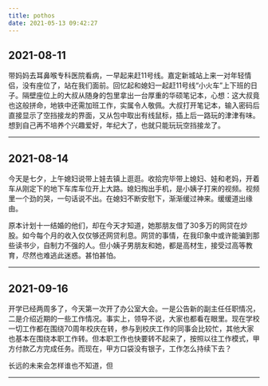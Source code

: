 ```yaml
---
title: pothos
date: 2021-05-13 09:42:27
---
```




## 2021-08-11 

 带妈妈去耳鼻喉专科医院看病，一早起来赶11号线。嘉定新城站上来一对年轻情侣，没有座位了，站在我们面前。回忆起和媳妇一起赶11号线“小火车”上下班的日子。隔壁座位上的大叔从随身的包里拿出一台厚重的华硕笔记本，心想：这大叔竟也这般拼命，地铁中还需加班工作，实属令人敬佩。大叔打开笔记本，输入密码后直接显示了空挡接龙的界面，又从包中取出有线鼠标，插上后一路玩的津津有味。想到自己再不培养个兴趣爱好，年纪大了，也就只能玩玩空挡接龙了。

---

## 2021-08-14
 今天是七夕，上午媳妇说带上娃去镇上逛逛。收拾完毕带上媳妇、娃和老妈，开着车从刚定下的地下车库车位开上大路。媳妇掏出手机，是小姨子打来的视频。视频里一个劲的哭，一句话说不出。在媳妇不断安慰下，渐渐缓过神来。缓缓道出缘由。

 原本计划十一结婚的他们，却在今天才知道，她那朋友借了30多万的网贷在炒股。如今每个月的收入仅仅够还网贷利息。网贷的事情，在我印象中或许能骗到那些读书少，自制力不强的人。但小姨子男朋友和她，都是高材生，接受过高等教育，尽然也难逃此迷惑。甚怕甚怕。

---


## 2021-09-16
 开学已经两周多了，今天第一次开了办公室大会。一是公告新的副主任任职情况，二是介绍近期的一些工作情况。事实上，领导不说，大家也都看在眼里。现在学校一切工作都在围绕70周年校庆在转，参与到校庆工作的同事会比较忙，其他大家也基本在围绕本职工作转。但本职工作也快要转不起来了，按照以往工作模式，甲方付款乙方完成任务。而现在，甲方口袋没有银子，工作怎么持续下去？

 长远的未来会怎样谁也不知道，但

 ---

